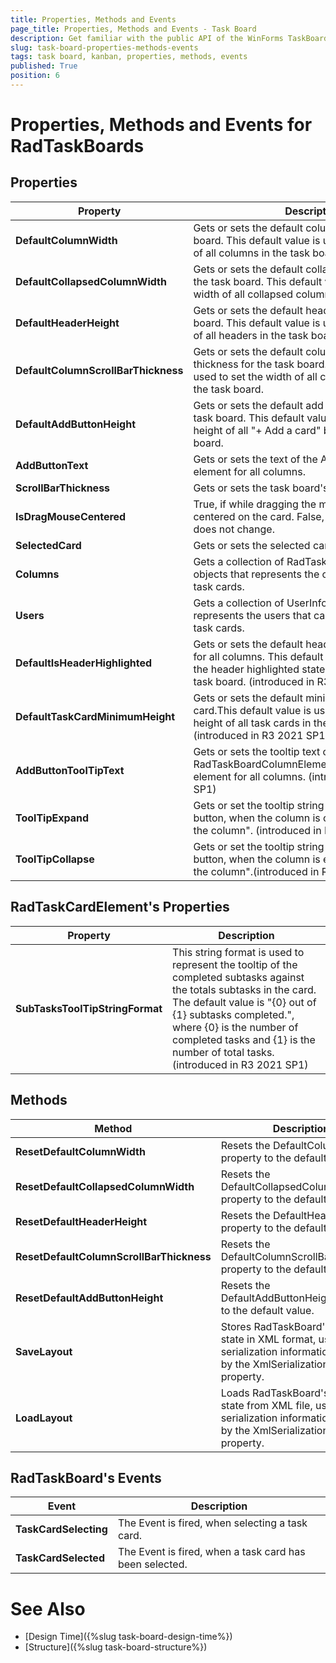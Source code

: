 ```yaml
---
title: Properties, Methods and Events
page_title: Properties, Methods and Events - Task Board
description: Get familiar with the public API of the WinForms TaskBoard (Kanban) control.
slug: task-board-properties-methods-events
tags: task board, kanban, properties, methods, events
published: True
position: 6  
---
```

 
# Properties, Methods and Events for RadTaskBoards

## Properties

|Property|Description|
|----|----|
|**DefaultColumnWidth**|Gets or sets the default column width for the task board. This default value is used to set the width of all columns in the task board.|
|**DefaultCollapsedColumnWidth**|Gets or sets the default collapsed column width for the task board. This default value is used to set the width of all collapsed columns in the task board.|
|**DefaultHeaderHeight**|Gets or sets the default header height for the task board. This default value is used to set the height of all headers in the task board.|
|**DefaultColumnScrollBarThickness**|Gets or sets the default columns' scroll bar thickness for the task board. This default value is used to set the width of all columns' scroll bars in the task board.|
|**DefaultAddButtonHeight**|Gets or sets the default add button height for the task board. This default value is used to set the height of all "+ Add a card" buttons in the task board.|
|**AddButtonText**|Gets or sets the text of the AddTaskCardButton element for all columns.|
|**ScrollBarThickness**|Gets or sets the task board's scroll bar thickness.|
|**IsDragMouseCentered**|True, if while dragging the mouse position is centered on the card. False, if the mouse position does not change.|
|**SelectedCard**|Gets or sets the selected card in the task board.|
|**Columns**|Gets a collection of RadTaskBoardColumnElement objects that represents the columns holding the task cards.|
|**Users**|Gets a collection of UserInfo objects that represents the users that can be assigned to the task cards.|
|**DefaultIsHeaderHighlighted**| Gets or sets the default header highlighted state for all columns. This default value is used to set the header highlighted state of all columns in the task board. (introduced in R3 2021 SP1)|
|**DefaultTaskCardMinimumHeight**|Gets or sets the default minimum height for all task card.This default value is used to set the minimum height of all task cards in the task board. (introduced in R3 2021 SP1)|
|**AddButtonToolTipText**| Gets or sets the tooltip text of the RadTaskBoardColumnElement.AddTaskCardButton element for all columns. (introduced in R3 2021 SP1)|
|**ToolTipExpand**|Gets or set the tooltip string for the collapse button, when the column is collapsed - "Expand the column". (introduced in R3 2021 SP1)|
|**ToolTipCollapse**|Gets or set the tooltip string for the collapse button, when the column is expanded - "Collapse the column".(introduced in R3 2021 SP1)|

## RadTaskCardElement's Properties

|Property|Description|
|----|----|
|**SubTasksToolTipStringFormat**|This string format is used to represent the tooltip of the completed subtasks against the totals subtasks in the card. The default value is "{0} out of {1} subtasks completed.", where {0} is the number of completed tasks and {1} is the number of total tasks. (introduced in R3 2021 SP1)|

## Methods

|Method|Description|
|----|----|
|**ResetDefaultColumnWidth**|Resets the DefaultColumnWidth property to the default value.|
|**ResetDefaultCollapsedColumnWidth**|Resets the DefaultCollapsedColumnWidth property to the default value.|
|**ResetDefaultHeaderHeight**|Resets the DefaultHeaderHeight property to the default value.|
|**ResetDefaultColumnScrollBarThickness**|Resets the DefaultColumnScrollBarThickness property to the default value.|
|**ResetDefaultAddButtonHeight**|Resets the DefaultAddButtonHeight property to the default value.|
|**SaveLayout**|Stores RadTaskBoard's layout state in XML format, using the serialization information provided by the XmlSerializationInfo property.|
**LoadLayout**|Loads RadTaskBoard's layout state from XML file, using the serialization information provided by the XmlSerializationInfo property.|

## RadTaskBoard's Events 

|Event|Description|
|----|----|
|**TaskCardSelecting**|The Event is fired, when selecting a task card.|
|**TaskCardSelected**|The Event is fired, when a task card has been selected.|
  
# See Also

* [Design Time]({%slug task-board-design-time%})
* [Structure]({%slug task-board-structure%})
 
        
